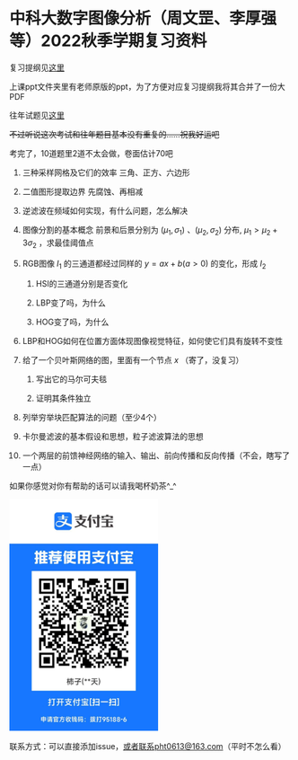 # 中科大数字图像分析（周文罡、李厚强等）2022秋季学期复习资料

复习提纲见[这里](复习提纲.md)

上课ppt文件夹里有老师原版的ppt，为了方便对应复习提纲我将其合并了一份大PDF

往年试题见[这里](往年题目及解答.md)

~~不过听说这次考试和往年题目基本没有重复的……祝我好运吧~~

考完了，10道题里2道不太会做，卷面估计70吧

1. 三种采样网格及它们的效率
   三角、正方、六边形

2. 二值图形提取边界
   先腐蚀、再相减

3. 逆滤波在频域如何实现，有什么问题，怎么解决

4. 图像分割的基本概念
   前景和后景分别为 $(\mu_1, \sigma_1)$ 、$(\mu_2, \sigma_2)$ 分布, $\mu_1>\mu_2+3\sigma_2$ ，求最佳阈值点

5. RGB图像 $I_1$ 的三通道都经过同样的 $y=ax+b(a>0)$ 的变化，形成 $I_2$ 
   
   1. HSI的三通道分别是否变化
   
   2. LBP变了吗，为什么
   
   3. HOG变了吗，为什么

6. LBP和HOG如何在位置方面体现图像视觉特征，如何使它们具有旋转不变性

7. 给了一个贝叶斯网络的图，里面有一个节点 $x$ （寄了，没复习）
   
   1. 写出它的马尔可夫毯
   
   2. 证明其条件独立

8. 列举穷举块匹配算法的问题（至少4个）

9. 卡尔曼滤波的基本假设和思想，粒子滤波算法的思想

10. 一个两层的前馈神经网络的输入、输出、前向传播和反向传播（不会，瞎写了一点）



如果你感觉对你有帮助的话可以请我喝杯奶茶^_^

<img title="" src="assets/2023-03-04-20-39-47-3f7eb730842930b226f2850707b65ee.jpg" alt="" data-align="center" width="265">

联系方式：可以直接添加issue，或者联系pht0613@163.com（平时不怎么看）
